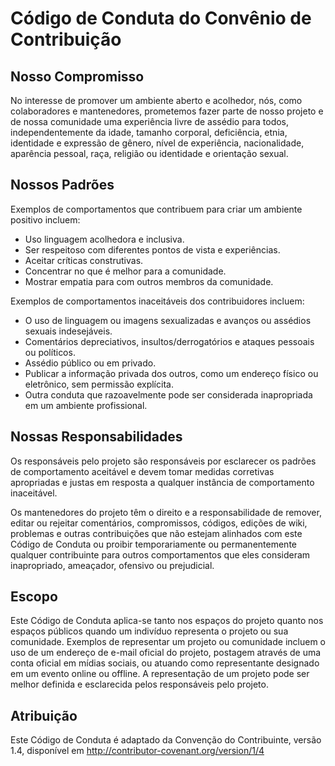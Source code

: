 # Código de Conduta do Convênio de Contribuição

## Nosso Compromisso
No interesse de promover um ambiente aberto e acolhedor, nós, como colaboradores e mantenedores, prometemos fazer parte de nosso projeto e de nossa comunidade uma experiência livre de assédio para todos, independentemente da idade, tamanho corporal, deficiência, etnia, identidade e expressão de gênero, nível de experiência, nacionalidade, aparência pessoal, raça, religião ou identidade e orientação sexual.

## Nossos Padrões
Exemplos de comportamentos que contribuem para criar um ambiente positivo incluem:

- Uso linguagem acolhedora e inclusiva.
- Ser respeitoso com diferentes pontos de vista e experiências.
- Aceitar críticas construtivas.
- Concentrar no que é melhor para a comunidade.
- Mostrar empatia para com outros membros da comunidade.

Exemplos de comportamentos inaceitáveis dos contribuidores incluem:

- O uso de linguagem ou imagens sexualizadas e avanços ou assédios sexuais indesejáveis.
- Comentários depreciativos, insultos/derrogatórios e ataques pessoais ou políticos.
- Assédio público ou em privado.
- Publicar a informação privada dos outros, como um endereço físico ou eletrônico, sem permissão explícita.
- Outra conduta que razoavelmente pode ser considerada inapropriada em um ambiente profissional.

## Nossas Responsabilidades
Os responsáveis ​​pelo projeto são responsáveis ​​por esclarecer os padrões de comportamento aceitável e devem tomar medidas corretivas apropriadas e justas em resposta a qualquer instância de comportamento inaceitável.

Os mantenedores do projeto têm o direito e a responsabilidade de remover, editar ou rejeitar comentários, compromissos, códigos, edições de wiki, problemas e outras contribuições que não estejam alinhados com este Código de Conduta ou proibir temporariamente ou permanentemente qualquer contribuinte para outros comportamentos que eles consideram inapropriado, ameaçador, ofensivo ou prejudicial.

## Escopo
Este Código de Conduta aplica-se tanto nos espaços do projeto quanto nos espaços públicos quando um indivíduo representa o projeto ou sua comunidade. Exemplos de representar um projeto ou comunidade incluem o uso de um endereço de e-mail oficial do projeto, postagem através de uma conta oficial em mídias sociais, ou atuando como representante designado em um evento online ou offline. A representação de um projeto pode ser melhor definida e esclarecida pelos responsáveis ​​pelo projeto.

## Atribuição
Este Código de Conduta é adaptado da Convenção do Contribuinte, versão 1.4, disponível em http://contributor-covenant.org/version/1/4
